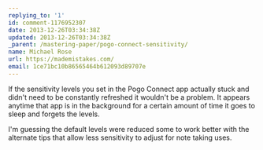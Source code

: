 ```yaml
---
replying_to: '1'
id: comment-1176952307
date: 2013-12-26T03:34:38Z
updated: 2013-12-26T03:34:38Z
_parent: /mastering-paper/pogo-connect-sensitivity/
name: Michael Rose
url: https://mademistakes.com/
email: 1ce71bc10b86565464b612093d89707e
---
```


If the sensitivity levels you set in the Pogo Connect app actually stuck and
didn't need to be constantly refreshed it wouldn't be a problem. It appears
anytime that app is in the background for a certain amount of time it goes to
sleep and forgets the levels.

I'm guessing the default levels were reduced some to work better with the
alternate tips that allow less sensitivity to adjust for note taking uses.
